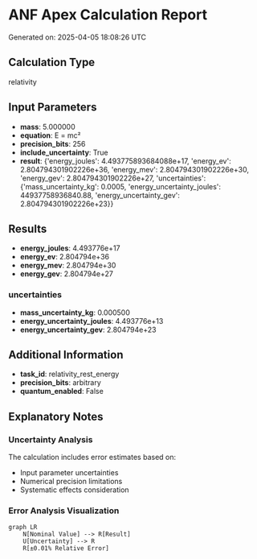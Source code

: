 # ANF Apex Calculation Report
Generated on: 2025-04-05 18:08:26 UTC

## Calculation Type
relativity

## Input Parameters
- **mass**: 5.000000
- **equation**: E = mc²
- **precision_bits**: 256
- **include_uncertainty**: True
- **result**: {'energy_joules': 4.493775893684088e+17, 'energy_ev': 2.804794301902226e+36, 'energy_mev': 2.804794301902226e+30, 'energy_gev': 2.804794301902226e+27, 'uncertainties': {'mass_uncertainty_kg': 0.0005, 'energy_uncertainty_joules': 44937758936840.88, 'energy_uncertainty_gev': 2.804794301902226e+23}}

## Results
- **energy_joules**: 4.493776e+17
- **energy_ev**: 2.804794e+36
- **energy_mev**: 2.804794e+30
- **energy_gev**: 2.804794e+27

### uncertainties
- **mass_uncertainty_kg**: 0.000500
- **energy_uncertainty_joules**: 4.493776e+13
- **energy_uncertainty_gev**: 2.804794e+23

## Additional Information
- **task_id**: relativity_rest_energy
- **precision_bits**: arbitrary
- **quantum_enabled**: False

## Explanatory Notes

### Uncertainty Analysis
The calculation includes error estimates based on:
- Input parameter uncertainties
- Numerical precision limitations
- Systematic effects consideration

### Error Analysis Visualization
```mermaid
graph LR
    N[Nominal Value] --> R[Result]
    U[Uncertainty] --> R
    R[±0.01% Relative Error]
```